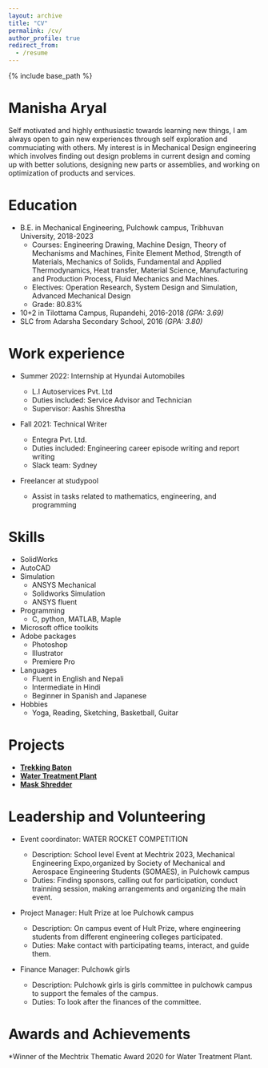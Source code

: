 ```yaml
---
layout: archive
title: "CV"
permalink: /cv/
author_profile: true
redirect_from:
  - /resume
---
```


{% include base_path %}

Manisha Aryal
======
 Self motivated and highly enthusiastic towards learning new things, I am always open to gain new experiences through self exploration and commuciating with others. My interest is in Mechanical Design engineering which involves finding out design problems in current design and coming up with better solutions, designing new parts or assemblies, and working on optimization of products and services.
  
Education
======
* B.E. in Mechanical Engineering, Pulchowk campus, Tribhuvan University, 2018-2023
  * Courses: Engineering Drawing, Machine Design, Theory of Mechanisms and Machines, Finite Element Method, Strength of Materials,  Mechanics of Solids, Fundamental and Applied Thermodynamics, Heat transfer, Material Science, Manufacturing and Production Process, Fluid Mechanics and Machines.
  *  Electives: Operation Research, System Design and Simulation, Advanced Mechanical Design
  *  Grade: 80.83% 
* 10+2 in Tilottama Campus, Rupandehi, 2016-2018                 <i>(GPA: 3.69)</i>
* SLC from Adarsha Secondary School, 2016                        <i>(GPA: 3.80)</i>

Work experience
======
* Summer 2022: Internship at Hyundai Automobiles
  * L.I Autoservices Pvt. Ltd
  * Duties included: Service Advisor and Technician
  * Supervisor: Aashis Shrestha

* Fall 2021: Technical Writer
  * Entegra Pvt. Ltd.
  * Duties included: Engineering career episode writing and report writing
  * Slack team: Sydney

* Freelancer at studypool
  * Assist in tasks related to mathematics, engineering, and programming
  
Skills
======
* SolidWorks
* AutoCAD
* Simulation 
  * ANSYS Mechanical
  * Solidworks Simulation
  * ANSYS fluent
* Programming
  * C, python, MATLAB, Maple
* Microsoft office toolkits
* Adobe packages
   * Photoshop
   * Illustrator
   * Premiere Pro
* Languages
  * Fluent in English and Nepali
  * Intermediate in Hindi
  * Beginner in Spanish and Japanese
* Hobbies
  * Yoga, Reading, Sketching, Basketball, Guitar

Projects
======
 * <b>[Trekking Baton](https://www.aryalmanisha.com.np//portfolio/portfolio-1/)</b>
 * <b>[Water Treatment Plant](https://www.aryalmanisha.com.np//portfolio/portfolio-2/)</b>
 * <b>[Mask Shredder](https://www.aryalmanisha.com.np//portfolio/portfolio-3/)</b>
  
Leadership and Volunteering
======
* Event coordinator: WATER ROCKET COMPETITION
   * Description: School level Event at Mechtrix 2023, Mechanical Engineering Expo,organized by Society of Mechanical and Aerospace Engineering Students (SOMAES), in Pulchowk campus
   * Duties: Finding sponsors, calling out for participation, conduct trainning session, making arrangements and organizing the main event.
 
* Project Manager: Hult Prize at Ioe Pulchowk campus
   * Description: On campus event of Hult Prize, where engineering students from different engineering colleges participated.
   * Duties: Make contact with participating teams, interact, and guide them.
 
* Finance Manager: Pulchowk girls
  * Description: Pulchowk girls is girls committee in pulchowk campus to support the females of the campus.
  * Duties: To look after the finances of the committee.


Awards and Achievements
======
   *Winner of the Mechtrix Thematic Award 2020 for Water Treatment Plant.


